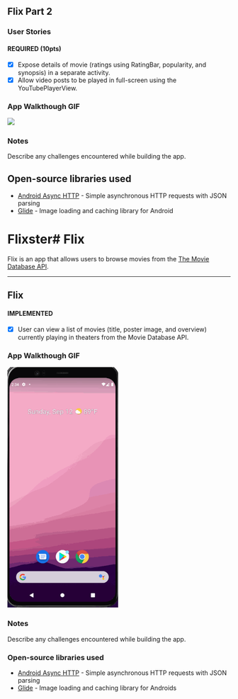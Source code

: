## Flix Part 2

### User Stories

#### REQUIRED (10pts)

- [x]  Expose details of movie (ratings using RatingBar, popularity, and synopsis) in a separate activity.
- [x]  Allow video posts to be played in full-screen using the YouTubePlayerView.

### App Walkthough GIF


<img src="https://github.com/hectorpine/Flixster/blob/master/walkthrough2.gif" width=250><br>

### Notes

Describe any challenges encountered while building the app.

## Open-source libraries used
- [Android Async HTTP](https://github.com/codepath/CPAsyncHttpClient) - Simple asynchronous HTTP requests with JSON parsing
- [Glide](https://github.com/bumptech/glide) - Image loading and caching library for Android
# Flixster# Flix

Flix is an app that allows users to browse movies from the [The Movie Database API](http://docs.themoviedb.apiary.io/#).

---

## Flix

#### IMPLEMENTED
- [x]  User can view a list of movies (title, poster image, and overview) currently playing in theaters from the Movie Database API.


### App Walkthough GIF

<img src="https://github.com/hectorpine/Flixster/blob/master/walkthrough.gif" width=250><br>

### Notes
Describe any challenges encountered while building the app.

### Open-source libraries used

- [Android Async HTTP](https://github.com/codepath/CPAsyncHttpClient) - Simple asynchronous HTTP requests with JSON parsing
- [Glide](https://github.com/bumptech/glide) - Image loading and caching library for Androids
